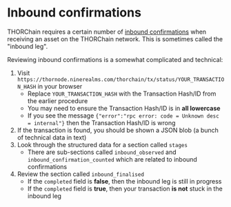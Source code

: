 # Inbound confirmations

THORChain requires a certain number of [inbound confirmations][1] when
receiving an asset on the THORChain network.  This is sometimes called the
"inbound leg".

Reviewing inbound confirmations is a somewhat complicated and technical:

1. Visit `https://thornode.ninerealms.com/thorchain/tx/status/YOUR_TRANSACTION_HASH` in your browser
   - Replace `YOUR_TRANSACTION_HASH` with the Transaction Hash/ID from the earlier procedure
   - You may need to ensure the Transaction Hash/ID is in **all lowercase**
   - If you see the message `{"error":"rpc error: code = Unknown desc = internal"}` then the Transaction Hash/ID is wrong
1. If the transaction is found, you should be shown a JSON blob (a bunch of technical data in text)
1. Look through the structured data for a section called `stages`
   - There are sub-sections called `inbound_observed` and `inbound_confirmation_counted` which are related to inbound confirmations
1. Review the section called `inbound_finalised`
   - If the `completed` field is **false**, then the inbound leg is still in progress
   - If the `completed` field is **true**, then your transaction **is not** stuck in the inbound leg

[1]: https://crypto-university.medium.com/under-the-hood-thorchain-transaction-delays-250d00ed57b7#f667
[2]: https://thorswap.medium.com/cross-chain-made-easy-thorswap-integrates-chainflip-liquidity-network-3894d24db1b8
[9R THORChain Tracker]: https://track.ninerealms.com/
[Chainflip swap tracker]: https://scan.chainflip.io/swaps
[RuneScan]: https://runescan.io/
